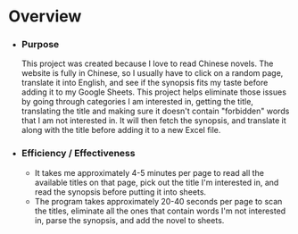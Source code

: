 # Overview

- ### Purpose
    This project was created because I love to read Chinese novels. The website is fully in Chinese, so I usually have to click on a random page, translate it into English, and see if the synopsis fits my taste before adding it to my Google Sheets. This project helps eliminate those issues by going through categories I am interested in, getting the title, translating the title and making sure it doesn't contain "forbidden" words that I am not interested in. It will then fetch the synopsis, and translate it along with the title before adding it to a new Excel file.
  
- ### Efficiency / Effectiveness
  - It takes me approximately 4-5 minutes per page to read all the available titles on that page, pick out the title I'm interested in, and read the synopsis before putting it into sheets.
  - The program takes approximately 20-40 seconds per page to scan the titles, eliminate all the ones that contain words I'm not interested in, parse the synopsis, and add the novel to sheets.
  
